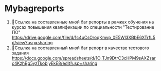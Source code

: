 # Mybagreports
1) :page_facing_up:Ссылка на составленные мной баг репорты в рамках обучения на курсах повышения квалификации по специальности "Тестирование ПО" https://drive.google.com/file/d/1c4uCsOroqKmvp_0E5WI3XBbE6XTrfL5d/view?usp=sharing
2) :page_with_curl:Ссылка на составленный мной баг репорт в качестве тестового задания 
https://docs.google.com/spreadsheets/d/1O_TJn9DtrC3cHPM9sAXZsarc4KzhBg5yzTkobjyEkE8/edit?usp=sharing
